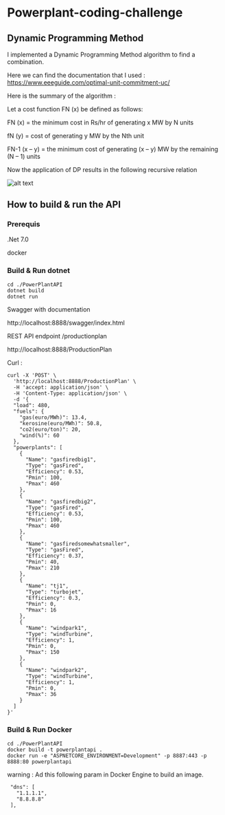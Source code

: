 # Powerplant-coding-challenge

## Dynamic Programming Method
I implemented a  Dynamic Programming Method algorithm to find a combination. 

Here we can find the documentation that I used : https://www.eeeguide.com/optimal-unit-commitment-uc/

Here is the summary of the algorithm : 

Let a cost function FN (x) be defined as follows:

FN (x) = the minimum cost in Rs/hr of generating x MW by N units

fN (y) = cost of generating y MW by the Nth unit

FN-1 (x – y) = the minimum cost of generating (x – y) MW by the remaining (N – 1) units

Now the application of DP results in the following recursive relation

![alt text](https://www.eeeguide.com/wp-content/uploads/2016/12/Optimal-Unit-Commitment-001.jpg)


## How to build & run the API

### Prerequis 

 .Net 7.0 
 
 docker 

### Build & Run dotnet
```
cd ./PowerPlantAPI
dotnet build
dotnet run
```

Swagger with documentation

http://localhost:8888/swagger/index.html

REST API endpoint /productionplan

http://localhost:8888/ProductionPlan

Curl :

```
curl -X 'POST' \
  'http://localhost:8888/ProductionPlan' \
  -H 'accept: application/json' \
  -H 'Content-Type: application/json' \
  -d '{
  "load": 480,
  "fuels": {
    "gas(euro/MWh)": 13.4,
    "kerosine(euro/MWh)": 50.8,
    "co2(euro/ton)": 20,
    "wind(%)": 60
  },
  "powerplants": [
    {
      "Name": "gasfiredbig1",
      "Type": "gasFired",
      "Efficiency": 0.53,
      "Pmin": 100,
      "Pmax": 460
    },
    {
      "Name": "gasfiredbig2",
      "Type": "gasFired",
      "Efficiency": 0.53,
      "Pmin": 100,
      "Pmax": 460
    },
    {
      "Name": "gasfiredsomewhatsmaller",
      "Type": "gasFired",
      "Efficiency": 0.37,
      "Pmin": 40,
      "Pmax": 210
    },
    {
      "Name": "tj1",
      "Type": "turbojet",
      "Efficiency": 0.3,
      "Pmin": 0,
      "Pmax": 16
    },
    {
      "Name": "windpark1",
      "Type": "windTurbine",
      "Efficiency": 1,
      "Pmin": 0,
      "Pmax": 150
    },
    {
      "Name": "windpark2",
      "Type": "windTurbine",
      "Efficiency": 1,
      "Pmin": 0,
      "Pmax": 36
    }
  ]
}'
```

### Build & Run Docker
```
cd ./PowerPlantAPI
docker build -t powerplantapi . 
docker run -e "ASPNETCORE_ENVIRONMENT=Development" -p 8887:443 -p 8888:80 powerplantapi
```

 warning : 
 Ad this following param in Docker Engine to build an image. 
 ```
  "dns": [
    "1.1.1.1",
    "8.8.8.8"
  ],
  ```